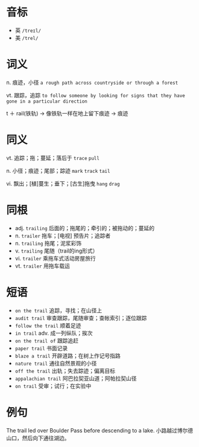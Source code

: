 # 音标

- 英 `/treɪl/`
- 美 `/trel/`

# 词义

n. 痕迹，小径
`a rough path across countryside or through a forest`

vt. 跟踪，追踪
`to follow someone by looking for signs that they have gone in a particular direction`



t ＋ rail(铁轨) → 像铁轨一样在地上留下痕迹 → 痕迹

# 同义

vt. 追踪；拖；蔓延；落后于
`trace` `pull`

n. 小径；痕迹；尾部；踪迹
`mark` `track` `tail`

vi. 飘出；[植]蔓生；垂下；[古生]拖曳
`hang` `drag`

# 同根

- adj. `trailing` 后面的；拖尾的；牵引的；被拖动的；蔓延的
- n. `trailer` 拖车；[电视] 预告片；追踪者
- n. `trailing` 拖尾；泥浆彩饰
- v. `trailing` 尾随（trail的ing形式）
- vi. `trailer` 乘拖车式活动房屋旅行
- vt. `trailer` 用拖车载运

# 短语

- `on the trail` 追踪，寻找；在山径上
- `audit trail` 审查跟踪，尾随审查；查帐索引；逐位跟踪
- `follow the trail` 顺着足迹
- `in trail` adv. 成一列纵队；挨次
- `on the trail of` 跟踪追赶
- `paper trail` 书面记录
- `blaze a trail` 开辟道路；在树上作记号指路
- `nature trail` 通往自然景观的小径
- `off the trail` 出轨；失去踪迹；偏离目标
- `appalachian trail` 阿巴拉契亚山道；阿帕拉契山径
- `on trail` 受审；试行；在实验中

# 例句

The trail led over Boulder Pass before descending to a lake.
小路越过博尔德山口，然后向下通往湖边。


